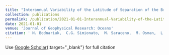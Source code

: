 ```yaml
---
title: "Interannual Variability of the Latitude of Separation of the Brazil Current: Teleconnections and Oceanic Rossby Waves Propagation"
collection: publications
permalink: /publication/2021-01-01-Interannual-Variability-of-the-Latitude-of-Separation-of-the-Brazil-Current-Teleconnections-and-Oceanic-Rossby-Waves-Propagation
date: 2021-01-01
venue: 'Journal of Geophysical Research: Oceans'
citation: ' N. Bodnariuk,  C.G. Simionato,  M. Saraceno,  M. Osman,  L.B. Diaz, &quot;Interannual Variability of the Latitude of Separation of the Brazil Current: Teleconnections and Oceanic Rossby Waves Propagation.&quot; Journal of Geophysical Research: Oceans, 2021.'
---
```

Use [Google Scholar](https://scholar.google.com/scholar?q=Interannual+Variability+of+the+Latitude+of+Separation+of+the+Brazil+Current:+Teleconnections+and+Oceanic+Rossby+Waves+Propagation){:target="_blank"} for full citation